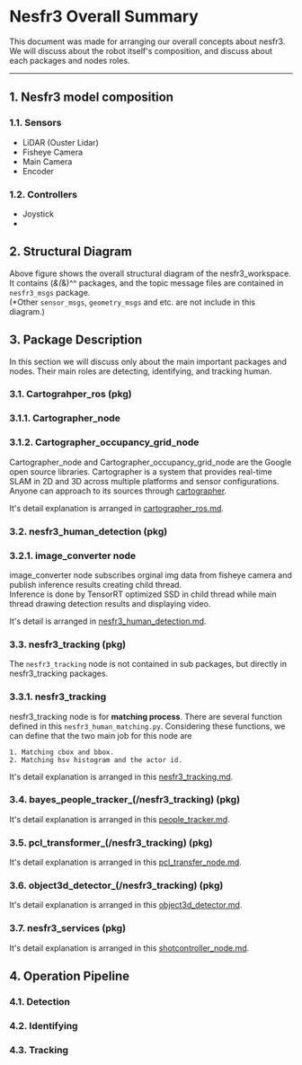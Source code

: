 # Nesfr3 Overall Summary 
This document was made for arranging our overall concepts about nesfr3. We will discuss about the robot itself's composition, and discuss about each packages and nodes roles. 
* * *

## 1. Nesfr3 model composition
### 1.1. Sensors
* LiDAR (Ouster Lidar)
* Fisheye Camera
* Main Camera
* Encoder

### 1.2. Controllers
* Joystick
* 


## 2. Structural Diagram
Above figure shows the overall structural diagram of the nesfr3_workspace. It contains (*&(*&)^^ packages, and the topic message files are contained in ```nesfr3_msgs``` package.   
(*Other ```sensor_msgs```, ```geometry_msgs``` and etc. are not include in this diagram.)


## 3. Package Description
In this section we will discuss only about the main important packages and nodes. Their main roles are detecting, identifying, and tracking human.   

### 3.1. Cartograhper_ros (pkg)
### 3.1.1. Cartographer_node
### 3.1.2. Cartographer_occupancy_grid_node
Cartographer_node and Cartographer_occupancy_grid_node are the Google open source libraries. Cartographer is a system that provides real-time SLAM in 2D and 3D across multiple platforms and sensor configurations. Anyone can approach to its sources through [cartographer](https://github.com/cartographer-project/cartographer, "ROS_Wiki").  

It's detail explanation is arranged in [cartographer_ros.md](,"cartographer_ros").

### 3.2. nesfr3_human_detection (pkg)
### 3.2.1. image_converter node
image_converter node subscribes orginal img data from fisheye camera and publish inference results creating child thread.    
Inference is done by TensorRT optimized SSD in child thread while main thread drawing detection results and displaying video.   

It's detail is arranged in [nesfr3_human_detection.md](, "image_converter node").

### 3.3. nesfr3_tracking (pkg)
The ```nesfr3_tracking``` node is not contained in sub packages, but directly in nesfr3_tracking packages.
### 3.3.1. nesfr3_tracking
nesfr3_tracking node is for **matching process**. There are several function defined in this ```nesfr3_human_matching.py```. Considering these functions, we can define that the two main job for this node are
```
1. Matching cbox and bbox.
2. Matching hsv histogram and the actor id.
```

It's detail explanation is arranged in this [nesfr3_tracking.md](,"nesfr3_tracking").

### 3.4. bayes_people_tracker_(/nesfr3_tracking) (pkg)
It's detail explanation is arranged in this [people_tracker.md](,"people_tracker").
### 3.5. pcl_transformer_(/nesfr3_tracking) (pkg)
It's detail explanation is arranged in this [pcl_transfer_node.md](,"pcl_transfer_node").
### 3.6. object3d_detector_(/nesfr3_tracking) (pkg)
It's detail explanation is arranged in this [object3d_detector.md](,"object3d_detector").
### 3.7. nesfr3_services (pkg)
It's detail explanation is arranged in this [shotcontroller_node.md](,"shotcontroller_node").


## 4. Operation Pipeline
### 4.1. Detection

### 4.2. Identifying

### 4.3. Tracking
